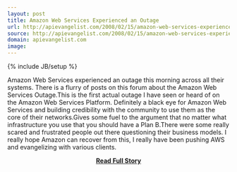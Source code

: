```yaml
---
layout: post
title: Amazon Web Services Experienced an Outage
url: http://apievangelist.com/2008/02/15/amazon-web-services-experienced-an-outage/
source: http://apievangelist.com/2008/02/15/amazon-web-services-experienced-an-outage/
domain: apievangelist.com
image: 
---
```

{% include JB/setup %}<p>Amazon Web Services experienced an outage this morning across all their systems.  There is a flurry of posts on this forum about the Amazon Web Services Outage.This is the first actual outage I have seen or heard of on the Amazon Web Services Platform.  Definitely a black eye for Amazon Web Services and building credibility with the community to use them as the core of their networks.Gives some fuel to the argument that no matter what infrastructure you use that you should have a Plan B.There were some really scared and frustrated people out there questioning their business models. I really hope Amazon can recover from this, I really have been pushing AWS and evangelizing with various clients.</p>
<center><p><a href="http://apievangelist.com/2008/02/15/amazon-web-services-experienced-an-outage/" style='padding:25px; font-sze:18px; font-weight: bold;'>Read Full Story</a></p></center>
